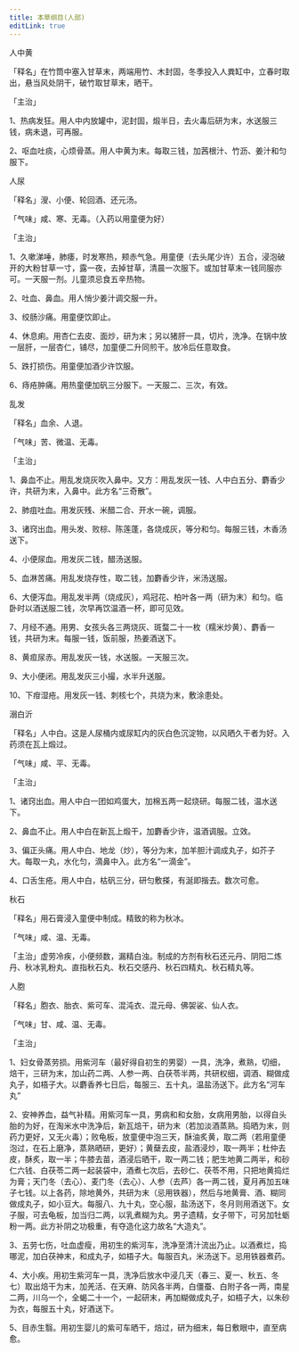 ```yaml
---
title: 本草纲目(人部)
editLink: true
---
```


人中黄

「释名」在竹筒中塞入甘草末，两端用竹、木封固，冬季投入人粪缸中，立春时取出，悬当风处阴干，破竹取甘草末，晒干。

「主治」

1、热病发狂。用人中内放罐中，泥封固，煅半日，去火毒后研为末，水送服三钱，病未退，可再服。

2、呕血吐痰，心烦骨蒸。用人中黄为末。每取三钱，加茜根汁、竹沥、姜汁和匀服下。

人尿

「释名」溲、小便、轮回酒、还元汤。

「气味」咸、寒、无毒。（入药以用童便为好）

「主治」

1、久嗽涕唾，肺痿，时发寒热，颊赤气急。用童便（去头尾少许）五合，浸泡破开的大粉甘草一寸，露一夜，去掉甘草，清晨一次服下。或加甘草末一钱同服亦可。一天服一剂。儿童须忌食五辛热物。

2、吐血、鼻血。用人悄少姜汁调交服一升。

3、绞肠沙痛。用童便饮即止。

4、休息痢。用杏仁去皮、面炒，研为末；另以猪肝一具，切片，洗净。在锅中放一层肝，一层杏仁，铺尽，加童便二升同煎干。放冷后任意取食。

5、跌打损伤。用童便加酒少许饮服。

6、痔疮肿痛。用热童便加矾三分服下。一天服二、三次，有效。

乱发

「释名」血余、人退。

「气味」苦、微温、无毒。

「主治」

1、鼻血不止。用乱发烧灰吹入鼻中。又方：用乱发灰一钱、人中白五分、麝香少许，共研为末，入鼻中。此方名“三奇散”。

2、肺疽吐血。用发灰残、米醋二合、开水一碗，调服。

3、诸窍出血。用头发、败棕、陈莲蓬，各烧成灰，等分和匀。每服三钱，木香汤送下。

4、小便尿血。用发灰二钱，醋汤送服。

5、血淋苦痛。用乱发烧存性，取二钱，加麝香少许，米汤送服。

6、大便泻血。用乱发半两（烧成灰），鸡冠花、柏叶各一两（研为末）和匀。临卧时以酒送服二钱，次早再饮温酒一杯，即可见效。

7、月经不通。用男、女孩头各三两烧灰、斑蝥二十一枚（糯米炒黄）、麝香一钱，共研为末。每服一钱，饭前服，热姜酒送下。

8、黄疸尿赤。用乱发灰一钱，水送服。一天服三次。

9、大小便闭。用乱发灰三小撮，水半升送服。

10、下疳湿疮。用发灰一钱、刺核七个，共烧为末，敷涂患处。

溺白沂

「释名」人中白。这是人尿桶内或尿缸内的灰白色沉淀物，以风晒久干者为好。入药须在瓦上煅过。

「气味」咸、平、无毒。

「主治」

1、诸窍出血。用人中白一团如鸡蛋大，加棉五两一起烧研。每服二钱，温水送下。

2、鼻血不止。用人中白在新瓦上煅干，加麝香少许，温酒调服。立效。

3、偏正头痛。用人中白、地龙（炒），等分为末，加羊胆汁调成丸子，如芥子大。每取一丸，水化匀，滴鼻中入。此方名“一滴金”。

4、口舌生疮。用人中白，枯矾三分，研匀敷搽，有涎即揩去。数次可愈。

秋石

「释名」用石膏浸入童便中制成。精致的称为秋冰。

「气味」咸、温、无毒。

「主治」虚劳冷疾，小便频数，漏精白浊。制成的方剂有秋石还元丹、阴阳二炼丹、秋冰乳粉丸、直指秋石丸、秋石交感丹、秋石四精丸、秋石精丸等。

人胞

「释名」胞衣、胎衣、紫可车、混沌衣、混元母、佛袈裟、仙人衣。

「气味」甘、咸、温、无毒。

「主治」

1、妇女骨蒸劳损。用紫河车（最好得自初生的男婴）一具，洗净，煮熟，切细，焙干，三研为末，加山药二两、人参一两、白茯苓半两，共研权细，调酒、糊做成丸子，如梧子大。以麝香养七日后，每服三、五十丸，温盐汤送下。此方名“河车丸”

2、安神养血，益气补精。用紫河车一具，男病和和女胎，女病用男胎，以得自头胎的为好，在淘米水中洗净后，新瓦焙干，研为末（若加淡酒蒸熟。捣晒为末，则药力更好，又无火毒）；败龟板，放童便中泡三天，酥油炙黄，取二两（若用童便泡过，在石上磨净，蒸熟晒研，更好）；黄蘖去皮，盐酒浸炒，取一两半；杜仲去皮，酥炙，取一半；牛膝去苗，酒浸后晒干，取一两二钱；肥生地黄二两半，和砂仁六钱、白茯苓二两一起装袋中，酒煮七次后，去砂仁、茯苓不用，只把地黄捣烂为膏；天门冬（去心）、麦门冬（去心）、人参（去芦）各一两二钱，夏月再加五味子七钱。以上各药，除地黄外，共研为末（忌用铁器），然后与地黄膏、酒、糊同做成丸子，如小豆大。每服八、九十丸，空心服，盐汤送下，冬月则用酒送下。女子服，可去龟板，加当归二两，以乳煮糊为丸。男子遗精，女子带下，可另加牡蛎粉一两。此方补阴之功极重，有夺造化这力故名“大造丸”。

3、五劳七伤，吐血虚瘦，用初生的紫河车，洗净至清汁流出乃止。以酒煮烂，捣哪泥，加白茯神末，和成丸子，如梧子大。每服百丸，米汤送下。忌用铁器煮药。

4、大小疾。用初生紫河车一具，洗净后放水中浸几天（春三、夏一、秋五、冬七）取出焙干为末，加羌活、在天麻、防风各半两，白僵蚕、白附子各一两，南星二两，川乌一个，全蝎二十一个，一起研末，再加糊做成丸子，如梧子大，以朱砂为衣，每服五十丸，好酒送下。

5、目赤生翳。用初生婴儿的紫可车晒干，焙过，研为细末，每日敷眼中，直至病愈。
